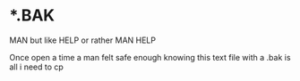 # *.BAK
MAN but like HELP or rather MAN HELP

Once open a time a man felt safe enough knowing this text file with a .bak is all i need to cp
